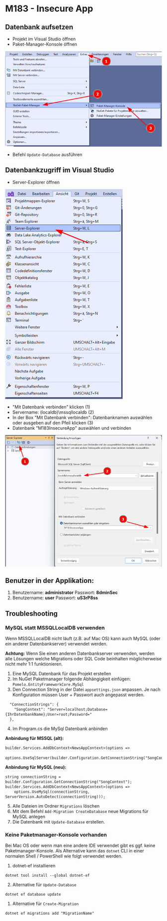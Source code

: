 # M183 - Insecure App

## Datenbank aufsetzen
- Projekt im Visual Studio öffnen
- Paket-Manager-Konsole öffnen

![Screenshot: Paket-Manager-Konsole öffnen](/img/paket-manager-konsole.png?raw=true "Screenshot: Paket-Manager-Konsole öffnen")  

- Befehl `Update-Database` ausführen

## Datenbankzugriff im Visual Studio
- Server-Explorer öffnen

![Screenshot: Server-Explorer öffnen](/img/server-explorer.png?raw=true "Screenshot: Server-Explorer öffnen")

- "Mit Datenbank verbinden" klicken (1)
- Servername: (localdb)\mssqllocaldb (2)
- In der Box "Mit Datenbank verbinden": Datenbanknamen auswählen oder ausgeben auf den Pfeil klicken (3)
- Datenbank "M183InsecureApp" auswählen und verbinden

![Screenshot: Datenbankvrbindung hinzufügen](/img/datenbank-verbindung-hinzufuegen.png?raw=true "Screenshot: Datenbankvrbindung hinzufügen")

## Benutzer in der Applikation:
1. Benutzername: **administrator** Passwort: **8dminSec**
2. Benutzername: **user** Passwort: **uS3rP8ss**

## Troubleshooting

### MySQL statt MSSQLLocalDB verwenden

Wenn MSSQLLocalDB nicht läuft (z.B. auf Mac OS) kann auch MySQL (oder ein anderer Datenbankserver) verwendet werden.

**Achtung:** Wenn Sie einen anderen Datenbankserver verwenden, werden alle Lösungen welche Migrations oder SQL Code beinhalten möglicherweise nicht mehr 1:1 funktionieren.

1. Eine MySQL Datenbank für das Projekt erstellen
2. Im NuGet Paketmanager folgende Abhängigkeit einfügen: ``Pomelo.EntityFrameworkCore.MySql``
3. Den Connection String in der Datei ``appsettings.json`` anpassen. Je nach Konfiguration müssen User + Passwort auch angepasst werden.
```
  "ConnectionStrings": {
    "SongContext": "Server=localhost;Database={IhrDatenbankName};User=root;Password="
  },
```

4. Im Program.cs die MySql Datenbank anbinden

**Anbindung für MSSQL (alt):**

```
builder.Services.AddDbContext<NewsAppContext>(options =>
    options.UseSqlServer(builder.Configuration.GetConnectionString("SongContext")));
```

**Anbindung für MySQL (neu):**

```
string connectionString = builder.Configuration.GetConnectionString("SongContext");
builder.Services.AddDbContext<NewsAppContext>(options =>
    options.UseMySql(connectionString, ServerVersion.AutoDetect(connectionString)));
```

5. Alle Dateien im Ordner ``Migrations`` löschen
6. Mit dem Befehl ``Add-Migration CreateDatabase`` neue Migrations für MySQL anlegen 
7. Die Datenbank mit ``Update-Database`` erstellen.

### Keine Paketmanager-Konsole vorhanden

Bei Mac OS oder wenn man eine andere IDE verwendet gibt es ggf. keine Paketmanager-Konsole. Als Alternative kann das ``dotnet`` CLI in einer normalen Shell / PowerShell wie folgt verwendet werden.

1. dotnet-ef installieren
```
dotnet tool install --global dotnet-ef
```

2. Alternative für ``Update-Database``
```
dotnet ef database update
```

1. Alternative für ``Create-Migration``
```
dotnet ef migrations add "MigrationName"
```